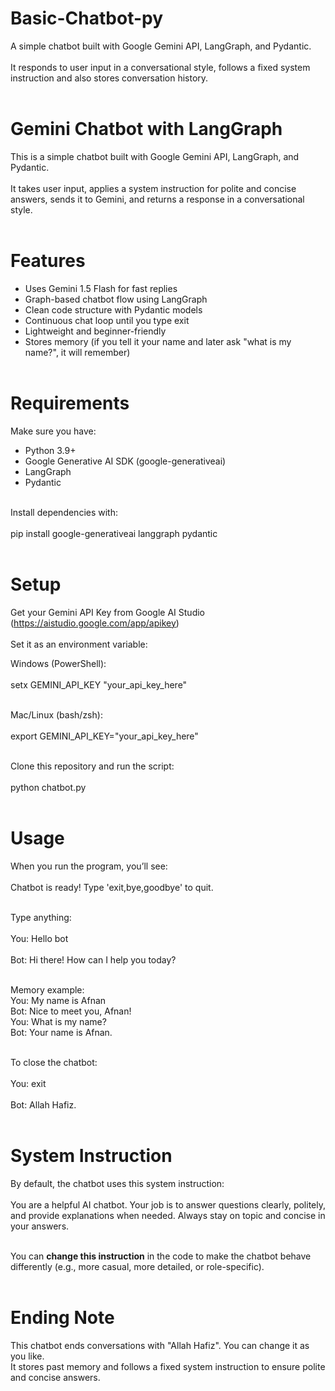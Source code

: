 # Basic-Chatbot-py  
A simple chatbot built with Google Gemini API, LangGraph, and Pydantic.<br>  
It responds to user input in a conversational style, follows a fixed system instruction and also stores conversation history.<br><br>  

# Gemini Chatbot with LangGraph<br>  
This is a simple chatbot built with Google Gemini API, LangGraph, and Pydantic.<br>  
It takes user input, applies a system instruction for polite and concise answers, sends it to Gemini, and returns a response in a conversational style.<br><br>  

# Features<br>  
- Uses Gemini 1.5 Flash for fast replies<br>  
- Graph-based chatbot flow using LangGraph<br>  
- Clean code structure with Pydantic models<br>  
- Continuous chat loop until you type exit<br>  
- Lightweight and beginner-friendly<br>  
- Stores memory (if you tell it your name and later ask "what is my name?", it will remember)<br><br> 

# Requirements<br>  
Make sure you have:<br>  
- Python 3.9+<br>  
- Google Generative AI SDK (google-generativeai)<br>  
- LangGraph<br>  
- Pydantic<br><br>  

Install dependencies with:<br>  
pip install google-generativeai langgraph pydantic<br><br>  

# Setup<br>  
Get your Gemini API Key from Google AI Studio (https://aistudio.google.com/app/apikey)<br>  
Set it as an environment variable:<br>

Windows (PowerShell):<br>  
setx GEMINI_API_KEY "your_api_key_here"<br><br>   

Mac/Linux (bash/zsh):<br>  
export GEMINI_API_KEY="your_api_key_here"<br><br> 

Clone this repository and run the script:<br>  
python chatbot.py<br><br>  

# Usage<br>  
When you run the program, you’ll see:<br>  
Chatbot is ready! Type 'exit,bye,goodbye' to quit.<br><br> 

Type anything:<br>  
You: Hello bot<br>  
Bot: Hi there! How can I help you today?<br><br>  

Memory example:<br>
You: My name is Afnan<br>
Bot: Nice to meet you, Afnan!<br>
You: What is my name?<br>
Bot: Your name is Afnan.<br><br>

To close the chatbot:<br>  
You: exit<br>  
Bot: Allah Hafiz.<br><br>   

# System Instruction<br>  
By default, the chatbot uses this system instruction:<br>  
You are a helpful AI chatbot.
Your job is to answer questions clearly, politely, and provide explanations when needed.
Always stay on topic and concise in your answers.<br><br>  

You can **change this instruction** in the code to make the chatbot behave differently (e.g., more casual, more detailed, or role-specific).<br><br>  

# Ending Note<br>  
This chatbot ends conversations with "Allah Hafiz". You can change it as you like.<br>
It stores past memory and follows a fixed system instruction to ensure polite and concise answers.<br>
  